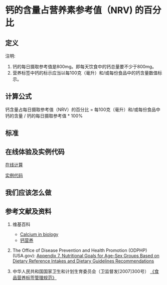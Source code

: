 # 钙的含量占营养素参考值（NRV) 的百分比

## 定义

注明:

1. 钙的每日摄取参考值是800mg。即每天饮食中的钙总量要不少于800mg。
2. 营养标签中钙的标示应当以每100克（毫升）和/或每份食品中的钙含量数值标示。

## 计算公式

钙含量占每日摄取参考值（NRV）的百分比 = 每100克（毫升）和/或每份食品中钙的含量 / 钙的每日摄取参考值 * 100%

## 标准

## 在线体验及实例代码

[在线计算](https://jsfiddle.net/quanbinn/ops4545s/)

[实例代码]()

## 我们应该怎么做

## 参考文献及资料

1. 维基百科
	- [Calcium in biology](https://en.wikipedia.org/wiki/Calcium_in_biology)
	- [钙营养](https://zh.wikipedia.org/wiki/%E9%88%A3%E7%87%9F%E9%A4%8A)

2. The Office of Disease Prevention and Health Promotion (ODPHP) (USA.gov): [Appendix 7. Nutritional Goals for Age-Sex Groups Based on Dietary Reference Intakes and Dietary Guidelines Recommendations](https://health.gov/dietaryguidelines/2015/guidelines/appendix-7/)

3. 中华人民共和国国家卫生和计划生育委员会（卫监督发[2007]300号） [《食品营养标签管理规范》](http://www.nhfpc.gov.cn/sps/s3593/200804/e6c1613d28004cf095546ab84723834b.shtml)

